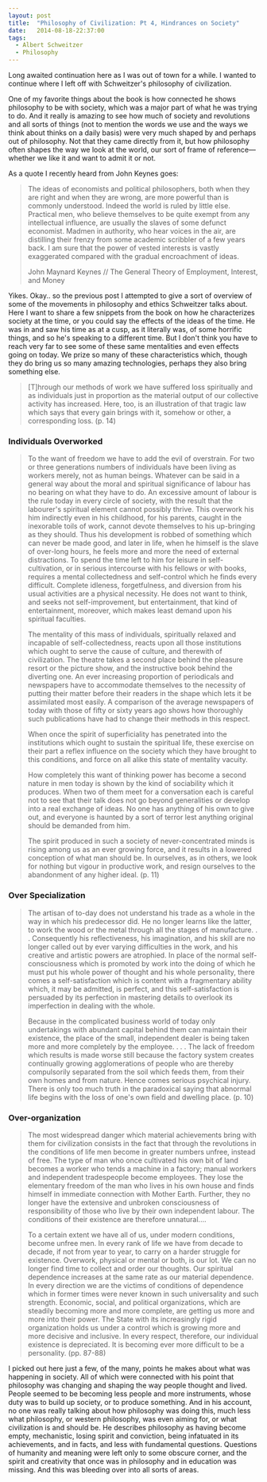 ```yaml
---
layout: post
title:  "Philosophy of Civilization: Pt 4, Hindrances on Society"
date:   2014-08-18-22:37:00
tags:
  - Albert Schweitzer
  - Philosophy
---
```


Long awaited continuation here as I was out of town for a while. I wanted to continue where I left off with Schweitzer's philosophy of civilization.

One of my favorite things about the book is how connected he shows philosophy to be with society, which was a major part of what he was trying to do. And it really is amazing to see how much of society and revolutions and all sorts of things (not to mention the words we use and the ways we think about thinks on a daily basis) were very much shaped by and perhaps out of philosophy. Not that they came directly from it, but how philosophy often shapes the way we look at the world, our sort of frame of reference—whether we like it and want to admit it or not.

As a quote I recently heard from John Keynes goes:

> The ideas of economists and political philosophers, both when they are right and when they are wrong, are more powerful than is commonly understood. Indeed the world is ruled by little else. Practical men, who believe themselves to be quite exempt from any intellectual influence, are usually the slaves of some defunct economist. Madmen in authority, who hear voices in the air, are distilling their frenzy from some academic scribbler of a few years back. I am sure that the power of vested interests is vastly exaggerated compared with the gradual encroachment of ideas.
> 
> John Maynard Keynes // The General Theory of Employment, Interest, and Money

Yikes. Okay.. so the previous post I attempted to give a sort of overview of some of the movements in philosophy and ethics Schweitzer talks about. Here I want to share a few snippets from the book on how he characterizes society at the time, or you could say the effects of the ideas of the time. He was in and saw his time as at a cusp, as it literally was, of some horrific things, and so he's speaking to a different time. But I don't think you have to reach very far to see some of these same mentalities and even effects going on today. We prize so many of these characteristics which, though they do bring us so many amazing technologies, perhaps they also bring something else.

> [T]hrough our methods of work we have suffered loss spiritually and as individuals just in proportion as the material output of our collective activity has increased. Here, too, is an illustration of that tragic law which says that every gain brings with it, somehow or other, a corresponding loss. (p. 14)

### Individuals Overworked

> To the want of freedom we have to add the evil of overstrain. For two or three generations numbers of individuals have been living as workers merely, not as human beings. Whatever can be said in a general way about the moral and spiritual significance of labour has no bearing on what they have to do. An excessive amount of labour is the rule today in every circle of society, with the result that the labourer's spiritual element cannot possibly thrive. This overwork his him indirectly even in his childhood, for his parents, caught in the inexorable toils of work, cannot devote themselves to his up-bringing as they should. Thus his development is robbed of something which can never be made good, and later in life, when he himself is the slave of over-long hours, he feels more and more the need of external distractions. To spend the time left to him for leisure in self-cultivation, or in serious intercourse with his fellows or with books, requires a mental collectedness and self-control which he finds every difficult. Complete idleness, forgetfulness, and diversion from his usual activities are a physical necessity. He does not want to think, and seeks not self-improvement, but entertainment, that kind of entertainment, moreover, which makes least demand upon his spiritual faculties.
> 
> The mentality of this mass of individuals, spiritually relaxed and incapable of self-collectedness, reacts upon all those institutions which ought to serve the cause of culture, and therewith of civilization. The theatre takes a second place behind the pleasure resort or the picture show, and the instructive book behind the diverting one. An ever increasing proportion of periodicals and newspapers have to accommodate themselves to the necessity of putting their matter before their readers in the shape which lets it be assimilated most easily. A comparison of the average newspapers of today with those of fifty or sixty years ago shows how thoroughly such publications have had to change their methods in this respect.
> 
> When once the spirit of superficiality has penetrated into the institutions which ought to sustain the spiritual life, these exercise on their part a reflex influence on the society which they have brought to this conditions, and force on all alike this state of mentality vacuity. 
>
> How completely this want of thinking power has become a second nature in men today is shown by the kind of sociability which it produces. When two of them meet for a conversation each is careful not to see that their talk does not go beyond generalities or develop into a real exchange of ideas. No one has anything of his own to give out, and everyone is haunted by a sort of terror lest anything original should be demanded from him. 
> 
> The spirit produced in such a society of never-concentrated minds is rising among us as an ever growing force, and it results in a lowered conception of what man should be. In ourselves, as in others, we look for nothing but vigour in productive work, and resign ourselves to the abandonment of any higher ideal. (p. 11)

### Over Specialization

> The artisan of to-day does not understand his trade as a whole in the way in which his predecessor did. He no longer learns like the latter, to work the wood or the metal through all the stages of manufacture. . . Consequently his reflectiveness, his imagination, and his skill are no longer called out by ever varying difficulties in the work, and his creative and artistic powers are atrophied. In place of the normal self-consciousness which is promoted by work into the doing of which he must put his whole power of thought and his whole personality, there comes a self-satisfaction which is content with a fragmentary ability which, it may be admitted, is perfect, and this self-satisfaction is persuaded by its perfection in mastering details to overlook its imperfection in dealing with the whole.
>
> Because in the complicated business world of today only undertakings with abundant capital behind them can maintain their existence, the place of the small, independent dealer is being taken more and more completely by the employee. . . .
> The lack of freedom which results is made worse still because the factory system creates continually growing agglomerations of people who are thereby compulsorily separated from the soil which feeds them, from their own homes and from nature. Hence comes serious psychical injury. There is only too much truth in the paradoxical saying that abnormal life begins with the loss of one's own field and dwelling place. (p. 10)

### Over-organization

> The most widespread danger which material achievements bring with them for civilization consists in the fact that through the revolutions in the conditions of life men become in greater numbers unfree, instead of free. The type of man who once cultivated his own bit of land becomes a worker who tends a machine in a factory; manual workers and independent tradespeople become employees. They lose the elementary freedom of the man who lives in his own house and finds himself in immediate connection with Mother Earth. Further, they no longer have the extensive and unbroken consciousness of responsibility of those who live by their own independent labour. The conditions of their existence are therefore unnatural....
>
> To a certain extent we have all of us, under modern conditions, become unfree men. In every rank of life we have from decade to decade, if not from year to year, to carry on a harder struggle for existence. Overwork, physical or mental or both, is our lot. We can no longer find time to collect and order our thoughts. Our spiritual dependence increases at the same rate as our material dependence. In every direction we are the victims of conditions of dependence which in former times were never known in such universality and such strength. Economic, social, and political organizations, which are steadily becoming more and more complete, are getting us more and more into their power. The State with its increasingly rigid organization holds us under a control which is growing more and more decisive and inclusive. In every respect, therefore, our individual existence is depreciated. It is becoming ever more difficult to be a personality. (pp. 87-88)

I picked out here just a few, of the many, points he makes about what was happening in society. All of which were connected with his point that philosophy was changing and shaping the way people thought and lived. People seemed to be becoming less people and more instruments, whose duty was to build up society, or to produce something. And in his account, no one was really talking about how philosophy was doing this, much less what philosophy, or western philosophy, was even aiming for, or what civilization is and should be. He describes philosophy as having become empty, mechanistic, losing spirit and conviction, being infatuated in its achievements, and in facts, and less with fundamental questions. Questions of humanity and meaning were left only to some obscure corner, and the spirit and creativity that once was in philosophy and in education was missing. And this was bleeding over into all sorts of areas.
